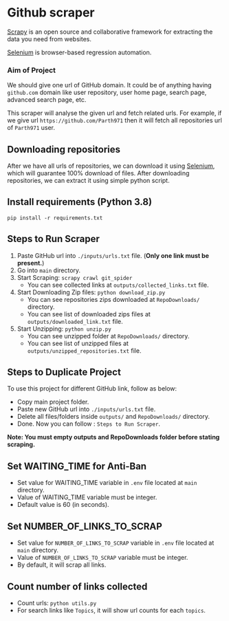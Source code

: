 
# Github scraper

[Scrapy](https://scrapy.org/) is an open source and collaborative framework for extracting the data you need from websites.

[Selenium](https://www.selenium.dev/) is browser-based regression automation.

### Aim of Project

We should give one url of GitHub domain. It could be of anything having `github.com` domain like user repository, user home page, search page, advanced search page, etc. 

This scraper will analyse the given url and fetch related urls. For example, if we give url `https://github.com/Parth971` then it will fetch all repositories url of `Parth971` user.

## Downloading repositories

After we have all urls of repositories, we can download it using [Selenium](https://www.selenium.dev/), which will guarantee 100% download of files. After downloading repositories, we can extract it using simple python script. 

## Install requirements (Python 3.8)

    pip install -r requirements.txt

## Steps to Run Scraper
1. Paste GitHub url into `./inputs/urls.txt` file. (**Only one link must be present.**)
2. Go into `main` directory.
3. Start Scraping: `scrapy crawl git_spider`
   - You can see collected links at `outputs/collected_links.txt` file.
4. Start Downloading Zip files: `python download_zip.py`
   - You can see repositories zips downloaded at `RepoDownloads/` directory.
   - You can see list of downloaded zips files at `outputs/downloaded_link.txt` file.
5. Start Unzipping: `python unzip.py`
   - You can see unzipped folder at `RepoDownloads/` directory.
   - You can see list of unzipped files at `outputs/unzipped_repositories.txt` file.


## Steps to Duplicate Project
To use this project for different GitHub link, follow as below:
- Copy main project folder.
- Paste new GitHub url into `./inputs/urls.txt` file.
- Delete all files/folders inside `outputs/` and `RepoDownloads/` directory.
- Done. Now you can follow : `Steps to Run Scraper`.

**Note: You must empty outputs and RepoDownloads folder before stating scraping.** <br>


## Set WAITING_TIME for Anti-Ban
- Set value for WAITING_TIME variable in `.env` file located at `main` directory.
- Value of WAITING_TIME variable must be integer.
- Default value is 60 (in seconds).

## Set NUMBER_OF_LINKS_TO_SCRAP
- Set value for `NUMBER_OF_LINKS_TO_SCRAP` variable in `.env` file located at `main` directory.
- Value of `NUMBER_OF_LINKS_TO_SCRAP` variable must be integer.
- By default, it will scrap all links.

## Count number of links collected
- Count urls: `python utils.py`
- For search links like `Topics`, it will show url counts for each `topics`.